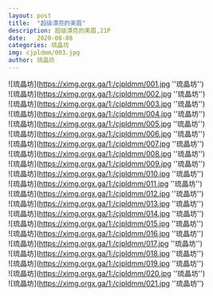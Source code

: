 ```yaml
---
layout: post
title:  "超级漂亮的美眉"
description: 超级漂亮的美眉,21P
date:   2020-08-08
categories: 琉晶坊
img: cjpldmm/003.jpg
author: 琉晶坊
---
```


![琉晶坊](https://ximg.orgx.ga/1:/cjpldmm/001.jpg ''琉晶坊'') <br>
![琉晶坊](https://ximg.orgx.ga/1:/cjpldmm/002.jpg ''琉晶坊'') <br>
![琉晶坊](https://ximg.orgx.ga/1:/cjpldmm/003.jpg ''琉晶坊'') <br>
![琉晶坊](https://ximg.orgx.ga/1:/cjpldmm/004.jpg ''琉晶坊'') <br>
![琉晶坊](https://ximg.orgx.ga/1:/cjpldmm/005.jpg ''琉晶坊'') <br>
![琉晶坊](https://ximg.orgx.ga/1:/cjpldmm/006.jpg ''琉晶坊'') <br>
![琉晶坊](https://ximg.orgx.ga/1:/cjpldmm/007.jpg ''琉晶坊'') <br>
![琉晶坊](https://ximg.orgx.ga/1:/cjpldmm/008.jpg ''琉晶坊'') <br>
![琉晶坊](https://ximg.orgx.ga/1:/cjpldmm/009.jpg ''琉晶坊'') <br>
![琉晶坊](https://ximg.orgx.ga/1:/cjpldmm/010.jpg ''琉晶坊'') <br>
![琉晶坊](https://ximg.orgx.ga/1:/cjpldmm/011.jpg ''琉晶坊'') <br>
![琉晶坊](https://ximg.orgx.ga/1:/cjpldmm/012.jpg ''琉晶坊'') <br>
![琉晶坊](https://ximg.orgx.ga/1:/cjpldmm/013.jpg ''琉晶坊'') <br>
![琉晶坊](https://ximg.orgx.ga/1:/cjpldmm/014.jpg ''琉晶坊'') <br>
![琉晶坊](https://ximg.orgx.ga/1:/cjpldmm/015.jpg ''琉晶坊'') <br>
![琉晶坊](https://ximg.orgx.ga/1:/cjpldmm/016.jpg ''琉晶坊'') <br>
![琉晶坊](https://ximg.orgx.ga/1:/cjpldmm/017.jpg ''琉晶坊'') <br>
![琉晶坊](https://ximg.orgx.ga/1:/cjpldmm/018.jpg ''琉晶坊'') <br>
![琉晶坊](https://ximg.orgx.ga/1:/cjpldmm/019.jpg ''琉晶坊'') <br>
![琉晶坊](https://ximg.orgx.ga/1:/cjpldmm/020.jpg ''琉晶坊'') <br>
![琉晶坊](https://ximg.orgx.ga/1:/cjpldmm/021.jpg ''琉晶坊'') <br>
